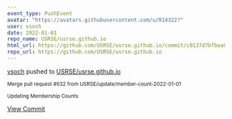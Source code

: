 ```yaml
---
event_type: PushEvent
avatar: "https://avatars.githubusercontent.com/u/814322?"
user: vsoch
date: 2022-01-01
repo_name: USRSE/usrse.github.io
html_url: https://github.com/USRSE/usrse.github.io/commit/c0137d7bfbaa82e663bc254b3487c5b7b6afac7e
repo_url: https://github.com/USRSE/usrse.github.io
---
```


<a href='https://github.com/vsoch' target='_blank'>vsoch</a> pushed to <a href='https://github.com/USRSE/usrse.github.io' target='_blank'>USRSE/usrse.github.io</a>

<small>Merge pull request #632 from USRSE/update/member-count-2022-01-01

Updating Membership Counts</small>

<a href='https://github.com/USRSE/usrse.github.io/commit/c0137d7bfbaa82e663bc254b3487c5b7b6afac7e' target='_blank'>View Commit</a>
